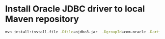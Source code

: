 # Install Oracle JDBC driver to local Maven repository

```bash
mvn install:install-file -Dfile=ojdbc8.jar  -DgroupId=com.oracle -DartifactId=ojdbc8 -Dversion=18.3 -Dpackaging=jar
```